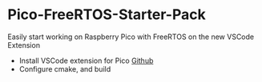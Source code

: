# Pico-FreeRTOS-Starter-Pack
Easily start working on Raspberry Pico with FreeRTOS on the new VSCode Extension

- Install VSCode extension for Pico [Github](https://github.com/raspberrypi/pico-vscode)
- Configure cmake, and build